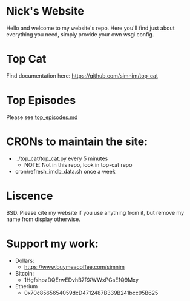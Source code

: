 # Nick's Website
Hello and welcome to my website's repo.
Here you'll find just about everything you need, simply provide your own wsgi config.

# Top Cat
Find documentation here: https://github.com/simnim/top-cat

# Top Episodes
Please see [top_episodes.md](top_episodes.md)


# CRONs to maintain the site:
* ../top_cat/top_cat.py every 5 minutes
    * NOTE: Not in this repo, look in top-cat repo
* cron/refresh_imdb_data.sh once a week


# Liscence
BSD. Please cite my website if you use anything from it, but remove my name from display otherwise.

# Support my work:
* Dollars:
    * https://www.buymeacoffee.com/simnim
* Bitcoin:
    * 1HgfshpzDQErwEDvhB7RXWWxPGsE1Q9Mxy
* Etherium
    * 0x70c8565654059dcD4712487B339B241bcc95B625
